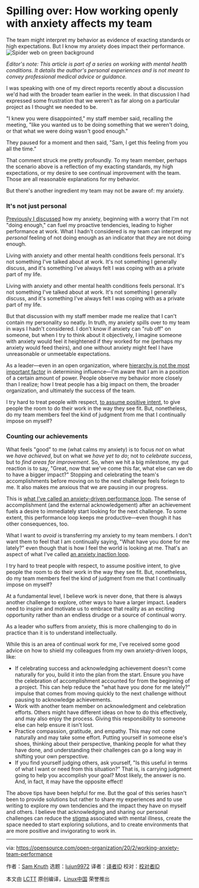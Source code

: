 [#]: collector: (lujun9972)
[#]: translator: ( )
[#]: reviewer: ( )
[#]: publisher: ( )
[#]: url: ( )
[#]: subject: (Spilling over: How working openly with anxiety affects my team)
[#]: via: (https://opensource.com/open-organization/20/2/working-anxiety-team-performance)
[#]: author: (Sam Knuth https://opensource.com/users/samfw)

Spilling over: How working openly with anxiety affects my team
======
The team might interpret my behavior as evidence of exacting standards
or high expectations. But I know my anxiety does impact their
performance.
![Spider web on green background][1]

_Editor's note: This article is part of a series on working with mental health conditions. It details the author's personal experiences and is not meant to convey professional medical advice or guidance._

I was speaking with one of my direct reports recently about a discussion we'd had with the broader team earlier in the week. In that discussion I had expressed some frustration that we weren't as far along on a particular project as I thought we needed to be.

"I knew you were disappointed," my staff member said, recalling the meeting, "like you wanted us to be doing something that we weren't doing, or that what we were doing wasn't good enough."

They paused for a moment and then said, "Sam, I get this feeling from you all the time."

That comment struck me pretty profoundly. To my team member, perhaps the scenario above is a reflection of my exacting standards, my high expectations, or my desire to see continual improvement with the team. Those are all reasonable explanations for my behavior.

But there's another ingredient my team may not be aware of: my anxiety.

### It's not just personal

[Previously I discussed][2] how my anxiety, beginning with a worry that I'm not "doing enough," can fuel my proactive tendencies, leading to higher performance at work. What I hadn't considered is my team can interpret my _personal_ feeling of not doing enough as an indicator that _they_ are not doing enough.

Living with anxiety and other mental health conditions feels personal. It's not something I've talked about at work. It's not something I generally discuss, and it's something I've always felt I was coping with as a private part of my life.

Living with anxiety and other mental health conditions feels personal. It's not something I've talked about at work. It's not something I generally discuss, and it's something I've always felt I was coping with as a private part of my life.

But that discussion with my staff member made me realize that I can't contain my personality so neatly. In truth, my anxiety spills over to my team in ways I hadn't considered. I don't know if anxiety can "rub off" on someone, but when I try to think about it objectively, I imagine someone with anxiety would feel it heightened if they worked for me (perhaps my anxiety would feed theirs), and one without anxiety might feel I have unreasonable or unmeetable expectations.

As a leader—even in an open organization, where [hierarchy is not the most important factor][3] in determining influence—I'm aware that I am in a position of a certain amount of power. People observe my behavior more closely than I realize; how I treat people has a big impact on them, the broader organization, and ultimately the success of the team.

I try hard to treat people with respect, [to assume positive intent][4], to give people the room to do their work in the way they see fit. But, nonetheless, do my team members feel the kind of judgment from me that I continually impose on myself?

### Counting our achievements

What feels "good" to me (what calms my anxiety) is to focus _not_ on what we _have achieved_, but on what we _have yet to do_; not to _celebrate success_, but to _find areas for improvement_. So, when we hit a big milestone, my gut reaction is to say, "Great, now that we've come this far, what else can we do to have a bigger impact?" Stopping and celebrating the team's accomplishments before moving on to the next challenge feels foriegn to me. It also makes me anxious that we are pausing in our progress.

This is [what I've called an anxiety-driven performance loop][2]. The sense of accomplishment (and the external acknowledgement) after an achievement fuels a desire to immediately start looking for the next challenge. To some extent, this performance loop keeps me productive—even though it has other consequences, too.

What I want to _avoid_ is transferring my anxiety to my team members. I don't want them to feel that I am continually saying, "What have you done for me lately?" even though that is how I feel the world is looking at me. That's an aspect of what I've called [an anxiety inaction loop][5].

I try hard to treat people with respect, to assume positive intent, to give people the room to do their work in the way they see fit. But, nonetheless, do my team members feel the kind of judgment from me that I continually impose on myself?

At a fundamental level, I believe work is never done, that there is always another challenge to explore, other ways to have a larger impact. Leaders need to inspire and motivate us to embrace that reality as an exciting opportunity rather than an endless drudge or a source of continual worry.

As a leader who suffers from anxiety, this is more challenging to do in practice than it is to understand intellectually.

While this is an area of continual work for me, I've received some good advice on how to shield my colleagues from my own anxiety-driven loops, like:

  * If celebrating success and acknowledging achievement doesn't come naturally for you, build it into the plan from the start. Ensure you have the celebration of accomplishment accounted for from the beginning of a project. This can help reduce the "what have you done for me lately?" impulse that comes from moving quickly to the next challenge without pausing to acknowledge achievements.
  * Work with another team member on acknowledgment and celebration efforts. Others might have different ideas on how to do this effectively, and may also enjoy the process. Giving this responsibility to someone else can help ensure it isn't lost.
  * Practice compassion, gratitude, and empathy. This may not come naturally and may take some effort. Putting yourself in someone else's shoes, thinking about their perspective, thanking people for what they have done, and understanding their challenges can go a long way in shifting your own perspective.
  * If you find yourself judging others, ask yourself, "Is this useful in terms of what I want or need from this situation?" That is, is carrying judgment going to help you accomplish your goal? Most likely, the answer is no. And, in fact, it may have the opposite effect!



The above tips have been helpful for me. But the goal of this series hasn't been to provide solutions but rather to share my experiences and to use writing to explore my own tendencies and the impact they have on myself and others. I believe that acknowledging and sharing our personal challenges can reduce the [stigma][6] associated with mental illness, create the space needed to start exploring solutions, and to create environments that are more positive and invigorating to work in.

--------------------------------------------------------------------------------

via: https://opensource.com/open-organization/20/2/working-anxiety-team-performance

作者：[Sam Knuth][a]
选题：[lujun9972][b]
译者：[译者ID](https://github.com/译者ID)
校对：[校对者ID](https://github.com/校对者ID)

本文由 [LCTT](https://github.com/LCTT/TranslateProject) 原创编译，[Linux中国](https://linux.cn/) 荣誉推出

[a]: https://opensource.com/users/samfw
[b]: https://github.com/lujun9972
[1]: https://opensource.com/sites/default/files/styles/image-full-size/public/lead-images/osdc-lead-web-internet.png?itok=UQ0zMNJ3 (Spider web on green background)
[2]: https://opensource.com/open-organization/20/1/leading-openly-anxiety
[3]: https://opensource.com/open-organization/resources/open-org-definition
[4]: https://opensource.com/article/17/2/what-happens-when-we-just-assume-positive-intent
[5]: https://opensource.com/open-organization/20/2/working-anxiety-inaction-loop
[6]: https://www.bloomberg.com/news/articles/2019-11-13/mental-health-is-still-a-don-t-ask-don-t-tell-subject-at-work
